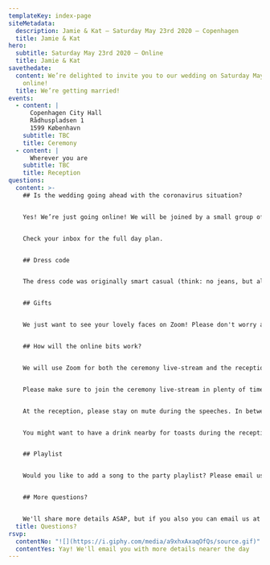 ```yaml
---
templateKey: index-page
siteMetadata:
  description: Jamie & Kat — Saturday May 23rd 2020 — Copenhagen
  title: Jamie & Kat
hero:
  subtitle: Saturday May 23rd 2020 — Online
  title: Jamie & Kat
savethedate:
  content: We’re delighted to invite you to our wedding on Saturday May 23rd 2020
    online!
  title: We’re getting married!
events:
  - content: |
      Copenhagen City Hall
      Rådhuspladsen 1
      1599 København
    subtitle: TBC
    title: Ceremony
  - content: |
      Wherever you are
    subtitle: TBC
    title: Reception
questions:
  content: >-
    ## Is the wedding going ahead with the coronavirus situation?


    Yes! We’re just going online! We will be joined by a small group of people for the ceremony at City Hall, and we would love the rest of you to join us online. 


    Check your inbox for the full day plan. 


    ## Dress code


    The dress code was originally smart casual (think: no jeans, but also no need for a full suit or a fancy wedding hat!). We’ve heard that some people will still be dressing up just for fun (and we will, at least!). But honestly it’s also fine if you wear pyjamas. Just send us a picture!


    ## Gifts


    We just want to see your lovely faces on Zoom! Please don't worry about buying a gift.


    ## How will the online bits work?


    We will use Zoom for both the ceremony live-stream and the reception. Check your inbox for the links.


    Please make sure to join the ceremony live-stream in plenty of time! You should be muted by default during the ceremony. Please make sure to stay on mute to avoid any background noise. 


    At the reception, please stay on mute during the speeches. In between speeches, you'll be able to talk and socialise in smaller groups. This will make sense on the day!


    You might want to have a drink nearby for toasts during the reception! (And maybe some snacks to soak up the drink...)


    ## Playlist


    Would you like to add a song to the party playlist? Please email us at [hello@katandjamie2020.com](mailto:hello@katandjamie2020.com) with your suggestion. We'll share the finished playlist with everyone for the day.


    ## More questions?


    We'll share more details ASAP, but if you also you can email us at [hello@katandjamie2020.com](mailto:hello@katandjamie2020.com)
  title: Questions?
rsvp:
  contentNo: "![](https://i.giphy.com/media/a9xhxAxaqOfQs/source.gif)"
  contentYes: Yay! We'll email you with more details nearer the day
---
```

